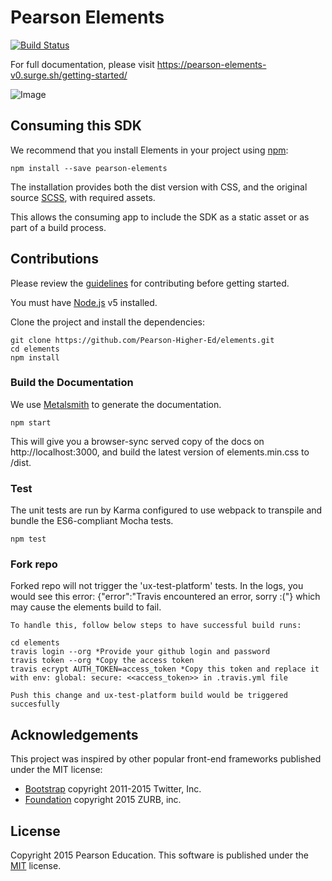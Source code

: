# Pearson Elements 
[![Build Status](https://travis-ci.org/Pearson-Higher-Ed/elements.svg?branch=v0)](https://travis-ci.org/Pearson-Higher-Ed/elements)

For full documentation, please visit https://pearson-elements-v0.surge.sh/getting-started/

![Image](https://cloud.githubusercontent.com/assets/1950683/13062650/6d4bccee-d3fd-11e5-8815-cf3b8e5c7a78.jpg?raw=true "swatch")

## Consuming this SDK

We recommend that you install Elements in your project using [npm](https://npmjs.org):

    npm install --save pearson-elements
      
The installation provides both the dist version with CSS, and the original source 
[SCSS](http://sass-lang.com/documentation/file.SCSS_FOR_SASS_USERS.html), with required assets. 

This allows the consuming app to include the SDK as a static asset or as part of a build process.

## Contributions

Please review the [guidelines](CONTRIBUTING.md) for contributing before getting started.

You must have [Node.js](https://nodejs.org/en/) v5 installed.

Clone the project and install the dependencies:

    git clone https://github.com/Pearson-Higher-Ed/elements.git
    cd elements
    npm install

### Build the Documentation

We use [Metalsmith](http://www.metalsmith.io/) to generate the documentation. 

    npm start 

This will give you a browser-sync served copy of the docs on http://localhost:3000, and build the latest version of 
elements.min.css to /dist.

### Test
 
The unit tests are run by Karma configured to use webpack to transpile and bundle the ES6-compliant Mocha tests.
 
    npm test
     
### Fork repo

Forked repo will not trigger the 'ux-test-platform' tests. In the logs, you would see this error: {"error":"Travis encountered an error, sorry :("} which may cause the elements build to fail.

	To handle this, follow below steps to have successful build runs:

 	cd elements
 	travis login --org *Provide your github login and password
 	travis token --org *Copy the access token
 	travis ecrypt AUTH_TOKEN=access_token *Copy this token and replace it with env: global: secure: <<access_token>> in .travis.yml file
 	
 	Push this change and ux-test-platform build would be triggered succesfully

## Acknowledgements

This project was inspired by other popular front-end frameworks published under the MIT license:

- [Bootstrap](https://getbootstrap.com) copyright 2011-2015 Twitter, Inc.
- [Foundation](http://foundation.zurb.com/) copyright 2015 ZURB, inc.

## License

Copyright 2015 Pearson Education. This software is published under the [MIT](LICENSE) license.
